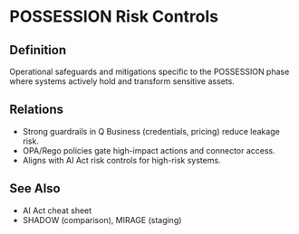 # POSSESSION Risk Controls

## Definition
Operational safeguards and mitigations specific to the POSSESSION phase where systems actively hold and transform sensitive assets.

## Relations
- Strong guardrails in Q Business (credentials, pricing) reduce leakage risk.
- OPA/Rego policies gate high-impact actions and connector access.
- Aligns with AI Act risk controls for high-risk systems.

## See Also
- AI Act cheat sheet
- SHADOW (comparison), MIRAGE (staging)
